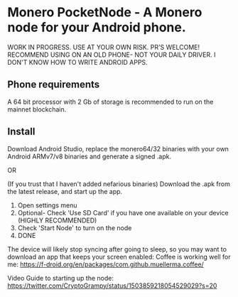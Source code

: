 # Monero PocketNode - A Monero node for your Android phone.

WORK IN PROGRESS.  USE AT YOUR OWN RISK.  PR'S WELCOME!  RECOMMEND USING ON AN OLD PHONE- NOT YOUR DAILY DRIVER.  I DON'T KNOW HOW TO WRITE ANDROID APPS.

## Phone requirements
A 64 bit processor with 2 Gb of storage is recommended to run on the mainnet blockchain.

## Install 

Download Android Studio, replace the monero64/32 binaries with your own Android ARMv7/v8 binaries and generate a signed .apk.

OR

(If you trust that I haven't added nefarious binaries) Download the .apk from the latest release, and start up the app. 

1. Open settings menu
2. Optional- Check 'Use SD Card' if you have one available on your device (HIGHLY RECOMMENDED)
3. Check 'Start Node' to turn on the node
4. DONE

The device will likely stop syncing after going to sleep, so you may want to download an app that keeps your screen enabled: Coffee is working well for me: https://f-droid.org/en/packages/com.github.muellerma.coffee/

Video Guide to starting up the node: https://twitter.com/CryptoGrampy/status/1503859218054529029?s=20

